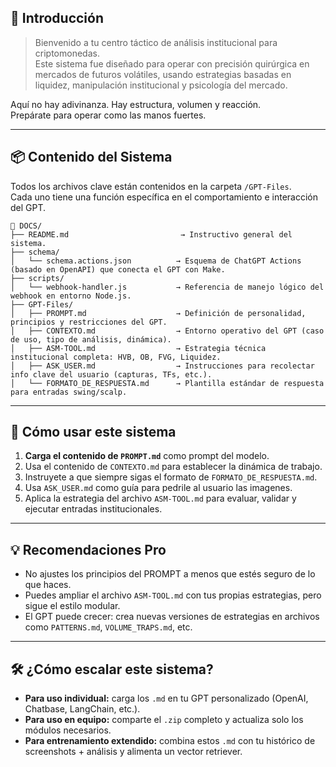 ## 🧠 Introducción

> Bienvenido a tu centro táctico de análisis institucional para criptomonedas.  
Este sistema fue diseñado para operar con precisión quirúrgica en mercados de futuros volátiles, usando estrategias basadas en liquidez, manipulación institucional y psicología del mercado.

Aquí no hay adivinanza. Hay estructura, volumen y reacción.  
Prepárate para operar como las manos fuertes.

---

## 📦 Contenido del Sistema

Todos los archivos clave están contenidos en la carpeta `/GPT-Files`.  
Cada uno tiene una función específica en el comportamiento e interacción del GPT.

```
📁 DOCS/
├── README.md                         → Instructivo general del sistema.
├── schema/
│   └── schema.actions.json          → Esquema de ChatGPT Actions (basado en OpenAPI) que conecta el GPT con Make.
├── scripts/
│   └── webhook-handler.js           → Referencia de manejo lógico del webhook en entorno Node.js.
├── GPT-Files/
│   ├── PROMPT.md                    → Definición de personalidad, principios y restricciones del GPT.
│   ├── CONTEXTO.md                  → Entorno operativo del GPT (caso de uso, tipo de análisis, dinámica).
│   ├── ASM-TOOL.md                  → Estrategia técnica institucional completa: HVB, OB, FVG, Liquidez.
│   ├── ASK_USER.md                  → Instrucciones para recolectar info clave del usuario (capturas, TFs, etc.).
│   └── FORMATO_DE_RESPUESTA.md      → Plantilla estándar de respuesta para entradas swing/scalp.
```

---

## 🚀 Cómo usar este sistema

1. **Carga el contenido de `PROMPT.md`** como prompt del modelo.
2. Usa el contenido de `CONTEXTO.md` para establecer la dinámica de trabajo.
3. Instruyete a que siempre sigas el formato de `FORMATO_DE_RESPUESTA.md`.
4. Usa `ASK_USER.md` como guía para pedrile al usuario las imagenes.
5. Aplica la estrategia del archivo `ASM-TOOL.md` para evaluar, validar y ejecutar entradas institucionales.

---

## 💡 Recomendaciones Pro

- No ajustes los principios del PROMPT a menos que estés seguro de lo que haces.
- Puedes ampliar el archivo `ASM-TOOL.md` con tus propias estrategias, pero sigue el estilo modular.
- El GPT puede crecer: crea nuevas versiones de estrategias en archivos como `PATTERNS.md`, `VOLUME_TRAPS.md`, etc.

---

## 🛠 ¿Cómo escalar este sistema?

- **Para uso individual:** carga los `.md` en tu GPT personalizado (OpenAI, Chatbase, LangChain, etc.).
- **Para uso en equipo:** comparte el `.zip` completo y actualiza solo los módulos necesarios.
- **Para entrenamiento extendido:** combina estos `.md` con tu histórico de screenshots + análisis y alimenta un vector retriever.
